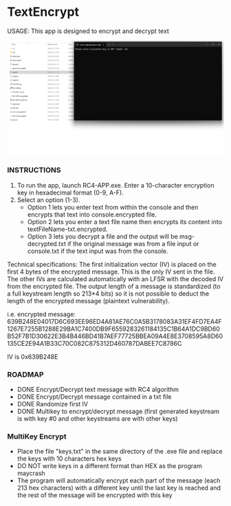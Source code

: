 # TextEncrypt

USAGE: This app is designed to encrypt and decrypt text

[![DEMO HERE](https://github.com/JoeyAbsi/textencrypt/blob/main/Screenshot%202024-04-05%20222005.png)](https://youtu.be/Kvr1IGADzgA)

### INSTRUCTIONS
1. To run the app, launch RC4-APP.exe. Enter a 10-character encryption key in hexadecimal format (0-9, A-F).
2. Select an option (1-3). 
	- Option 1 lets you enter text from within the console and then encrypts that text into console.encrypted file.
	- Option 2 lets you enter a text file name then encrypts its content into textFileName-txt.encrypted.
	- Option 3 lets you decrypt a file and the output will be msg-decrypted.txt if the original message was from a file input or console.txt if the text input was from the console.

Technical specifications:
The first initialization vector (IV) is placed on the first 4 bytes of the encrypted message. This is the only IV sent in the file. The other IVs are calculated automatically with an LFSR with the decoded IV from the encrypted file. The output length of a message is standardized (to a full keystream length so 213*4 bits) so it is not possible to deduct the length of the encrypted message (plaintext vulnerability).

i.e. encrypted message:
639B248E04017D6C693EE96ED4A81AE76C0A5B3178083A31EF4FD7EA4F1267E7255B1288E29BA1C7400DB9F6559283261184135C1B64A1DC9BD60B52F7B1D30622E3B4B446BD41B7AEF77725BBEA09A4E8E3708595A8D60135CE2E94A1B33C70C082C875312D460787DABEE7C8786C

IV is 0x639B248E


### ROADMAP
- DONE	Encrypt/Decrypt text message with RC4 algorithm
- DONE	Encrypt/Decrypt message contained in a txt file
- DONE	Randomize first IV
- DONE	Multikey to encrypt/decrypt message (first generated keystream is with key #0 and other keystreams are with other keys)

### MultiKey Encrypt
- Place the file "keys.txt" in the same directory of the .exe file and replace the keys with 10 characters hex keys
- DO NOT write keys in a different format than HEX as the program maycrash
- The program will automatically encrypt each part of the message (each 213 hex characters) with a different key until the last key is reached and the rest of the message will be encrypted with this key
